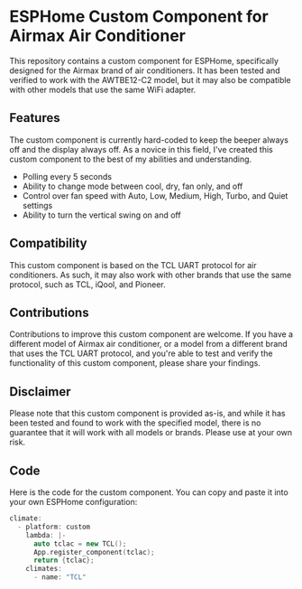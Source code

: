 # ESPHome Custom Component for Airmax Air Conditioner

This repository contains a custom component for ESPHome, specifically designed for the Airmax brand of air conditioners. It has been tested and verified to work with the AWTBE12-C2 model, but it may also be compatible with other models that use the same WiFi adapter.

## Features

The custom component is currently hard-coded to keep the beeper always off and the display always off. As a novice in this field, I've created this custom component to the best of my abilities and understanding.

- Polling every 5 seconds
- Ability to change mode between cool, dry, fan only, and off
- Control over fan speed with Auto, Low, Medium, High, Turbo, and Quiet settings
- Ability to turn the vertical swing on and off

## Compatibility

This custom component is based on the TCL UART protocol for air conditioners. As such, it may also work with other brands that use the same protocol, such as TCL, iQool, and Pioneer.

## Contributions

Contributions to improve this custom component are welcome. If you have a different model of Airmax air conditioner, or a model from a different brand that uses the TCL UART protocol, and you're able to test and verify the functionality of this custom component, please share your findings.

## Disclaimer

Please note that this custom component is provided as-is, and while it has been tested and found to work with the specified model, there is no guarantee that it will work with all models or brands. Please use at your own risk.

## Code

Here is the code for the custom component. You can copy and paste it into your own ESPHome configuration:

```cpp
climate:
  - platform: custom
    lambda: |-
      auto tclac = new TCL();
      App.register_component(tclac);
      return {tclac};
    climates:
      - name: "TCL"    
